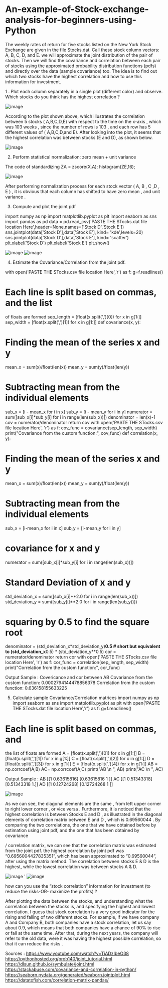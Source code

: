 # An-example-of-Stock-exchange-analysis-for-beginners-using-Python
The weekly rates of return for five stocks listed on the New York Stock Exchange are given in the file Stocks.dat. Call these stock column vectors: A, B, C, D, and E. we will approximate the joint distribution of the pair of stocks. Then we will find the covariance and correlation between each pair of stocks using the approximated probability distribution functions (pdfs) and directly over the data (sample covariance) too. The idea is to find out which two stocks have the highest correlation and how to use this information for investment.


1 . Plot each column separately in a single plot (different color) and
observe. Which stocks do you think has the highest correlation ?

![image](https://user-images.githubusercontent.com/106637184/178302311-91b7e4c4-0f81-4b01-8826-8f0d596c0e46.png)

According to the plot shown above, which illustrates the correlation
between 5 stocks ( A,B,C,D,E) with respect to the time on the x-axis ,
which was 103 weeks , since the number of rows is 103 , and each row has
5 different values of ( A,B,C,D,and E). After looking into the plot, it seems
that the highest correlation was between stocks (E and D), as shown
below.

![image](https://user-images.githubusercontent.com/106637184/178302522-00f11d04-5fdc-4a6e-aa5d-efc7dd6927bd.png)

 2. Perform statistical normalization: zero mean + unit variance
 
The code of standardizing 
ZA = zscore(X.A);
histogram(ZE,16);

![image](https://user-images.githubusercontent.com/106637184/178302772-27cadc74-85bd-428f-9209-08fcaf07c6a5.png)

After performing normalization process for each stock vector ( A, B , C ,D , E ) , it is
obvious that each column has shifted to have zero mean , and unit variance .

3. Compute and plot the joint pdf

import numpy as np
import matplotlib.pyplot as plt
import seaborn as sns
import pandas as pd
data =
pd.read_csv('PASTE THE STocks.dat file location Here',header=None,names=['Stock D','Stock E'])
sns.jointplot(data['Stock D'],data['Stock E'],
kind= 'kde',levels=20)
sns.jointplot(data['Stock D'],data['Stock E'],
kind= 'scatter')
plt.xlabel('Stock D')
plt.xlabel('Stock E')
plt.show()

![image](https://user-images.githubusercontent.com/106637184/178303273-b17e820b-784a-4245-a8e3-10f4d6b8cf4c.png)
![image](https://user-images.githubusercontent.com/106637184/178303293-83ce5ff0-14c8-403a-a056-bf04faf065bb.png)

4. Estimate the Covariance/Correlation from the joint pdf.

with open('PASTE THE STocks.csv file location Here','r') as f:
g=f.readlines()
# Each line is split based on commas, and the list
of floats are formed
sep_length = [float(x.split(',')[0]) for x in
g[1:]]
sep_width = [float(x.split(',')[1]) for x in
g[1:]]
def covariance(x, y):
# Finding the mean of the series x and y
mean_x = sum(x)/float(len(x))
mean_y = sum(y)/float(len(y))
# Subtracting mean from the individual elements
sub_x = [i - mean_x for i in x]
sub_y = [i - mean_y for i in y]
numerator = sum([sub_x[i]*sub_y[i] for i in
range(len(sub_x))])
denominator = len(x)-1
cov = numerator/denominator
return cov
with open('PASTE THE STocks.csv file location Here', 'r') as f:
cov_func = covariance(sep_length, sep_width)
print("Covariance from the custom function:",
cov_func)
def correlation(x, y):
# Finding the mean of the series x and y
mean_x = sum(x)/float(len(x))
mean_y = sum(y)/float(len(y))
# Subtracting mean from the individual elements
sub_x = [i-mean_x for i in x]
sub_y = [i-mean_y for i in y]
# covariance for x and y
numerator = sum([sub_x[i]*sub_y[i] for i in
range(len(sub_x))])
# Standard Deviation of x and y
std_deviation_x = sum([sub_x[i]**2.0 for i in
range(len(sub_x))])
std_deviation_y = sum([sub_y[i]**2.0 for i in
range(len(sub_y))])
# squaring by 0.5 to find the square root
denominator =
(std_deviation_x*std_deviation_y)**0.5 # short but
equivalent to (std_deviation_x**0.5) *
(std_deviation_y**0.5)
cor = numerator/denominator
return cor
with open('PASTE THE STocks.csv file location Here', 'r') as f:
cor_func = correlation(sep_length, sep_width)
print("Correlation from the custom function:",
cor_func)

Output Sample : 
Covericance and cor between AB
Covariance from the custom function: 0.0002794144478856378
Correlation from the custom function: 0.636158155633225

5. Calculate sample Covariance/Correlation matrices
import numpy as np
import seaborn as sns
import matplotlib.pyplot as plt
with
open('PASTE THE STocks.dat file location Here','r') as f:
g=f.readlines()
# Each line is split based on commas, and
the list of floats are formed
A = [float(x.split(',')[0]) for x in g[1:]]
B = [float(x.split(',')[1]) for x in g[1:]]
C = [float(x.split(',')[2]) for x in g[1:]]
D = [float(x.split(',')[3]) for x in g[1:]]
E = [float(x.split(',')[4]) for x in g[1:]]
AB = np.corrcoef(A,B)
AC= np.corrcoef(A,C)
print("AB
\n ", AB)
print("AC
\n ", AC)

Output Sample : 
AB
[[1
0.63615816]
[0.63615816
1 ]]
AC
[[1
0.51343318]
[0.51343318
1.]]
AD
[[1
0.12724268]
[0.12724268
1 ]]

![image](https://user-images.githubusercontent.com/106637184/178304256-74157a03-9a9a-4ff6-bea2-e174f978f248.png)

As we can see, the diagonal elements are the same , from left upper corner to
right lower corner , or vice versa . Furthermore, it is noticed that the highest
correlation is between Stocks E and D , as illustrated in the diagonal
elements of correlation matrix between E and D , which is 0.69560044 . By
comparing the two correlations, the one that we have obtained before by
estimation using joint pdf, and the one that has been obtained by covariance

/ correlation matrix, we can see that the correlation matrix was estimated
from the joint pdf. the highest correlation by joint pdf was
“0.6956004427835351”, which has been approximated to “0.69560044”,
after using the matrix method.
The correlation between stocks E & D is the highest, while the lowest
correlation was between stocks A & D.

![image](https://user-images.githubusercontent.com/106637184/178304450-4711c373-8cad-424f-98b7-68a0f554fe75.png)
'
![image](https://user-images.githubusercontent.com/106637184/178304539-e8ff76c5-9361-4de6-9c9f-0c87be4679bf.png)

how can you use the “stock correlation” information for
investment (to reduce the risks-OR- maximize the profits) ?

After plotting the data between the stocks, and understanding what the correlation
between the stocks is, and specifying the highest and lowest correlation. I guess
that stock correlation is a very good indicator for the rising and falling of two
different stocks. For example, if we have company A and Company B, both
companies have a stock correlation, let us say about 0.9, which means that both
companies have a chance of 90% to rise or fall at the same time. After that, during
the next years, the company will refer to the old data, were it was having the
highest possible correlation, so that it can reduce the risks .

Sources :
https://www.youtube.com/watch?v=TiADzIbeO38
https://pythonhosted.org/prob140/joint_tutorial.html
https://dlsun.github.io/symbulate/joint.html
https://stackabuse.com/covariance-and-correlation-in-python/
https://seaborn.pydata.org/generated/seaborn.jointplot.html
https://datatofish.com/correlation-matrix-pandas/
